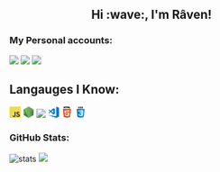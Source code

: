 <h2 align="center">Hi :wave:, I'm Râven!</h2>
<h3>My Personal accounts:</h3>
<p align="left">
<a href="https://discord.com/users/501827050777215007" target"blank_"><img src="https://img.shields.io/badge/discord%20-7289DA.svg?&style=for-the-badge&logo=discord&logoColor=white"></a>
<a href="https://instagram.com/mremree5" target"blank_"><img src="https://img.shields.io/badge/INSTAGRAM%20-DC3175.svg?&style=for-the-badge&logo=instagram&logoColor=white"></a>
<a href="https://instagram.com/mremree5" target"blank_"><img src="https://img.shields.io/badge/STEAM%20-DC3175.svg?&style=for-the-badge&logo=steam&logoColor=white"></a>

  ## Langauges I Know:

<code><img height="20" src="https://raw.githubusercontent.com/github/explore/80688e429a7d4ef2fca1e82350fe8e3517d3494d/topics/javascript/javascript.png"></code>
<code><img height="20" src="https://raw.githubusercontent.com/github/explore/80688e429a7d4ef2fca1e82350fe8e3517d3494d/topics/nodejs/nodejs.png"></code>
<code><img height="20" src="https://camo.githubusercontent.com/d11bc5fc022603363226da69441297bc1f6dda6cd6253d80f5ed010125810aad/68747470733a2f2f692e696d6775722e636f6d2f534931445a66332e706e67"></code>
<code><img height="20" src="https://raw.githubusercontent.com/github/explore/80688e429a7d4ef2fca1e82350fe8e3517d3494d/topics/visual-studio-code/visual-studio-code.png"></code>
<code><img height="20" src="https://raw.githubusercontent.com/github/explore/80688e429a7d4ef2fca1e82350fe8e3517d3494d/topics/html/html.png"></code>
<code><img height="20" src="https://raw.githubusercontent.com/github/explore/80688e429a7d4ef2fca1e82350fe8e3517d3494d/topics/css/css.png"></code>
  
<h3 align="left">GitHub Stats:</h3>
<p align="left">
<img src="https://github-readme-stats.vercel.app/api?username=ravenxsad&count_private=true&show_icons=true&theme=dark&hide_border=true" width="%100" height="150px" alt="stats" />
 <img src="https://github-readme-stats.vercel.app/api/top-langs/?username=ravenxsad&layout=compact&theme=dark&hide_border=true" />
